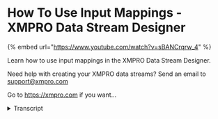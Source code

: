 # How To Use Input Mappings - XMPRO Data Stream Designer
{% embed url="https://www.youtube.com/watch?v=sBANCrqrw_4" %}



Learn how to use input mappings in the XMPRO Data Stream Designer. 

Need help with creating your XMPRO data streams? Send an email to support@xmpro.com 

Go to https://xmpro.com if you want...
<details>
<summary>Transcript</summary>Learn how to use input mappings in the XMPRO Data Stream Designer. 

Need help with creating your XMPRO data streams? Send an email to support@xmpro.com 

Go to https://xmpro.com if you want...
welcome to another training video from

Exim pro today we will be looking at

input mappings what they are and how to

use them interesting designer so what

our infant mappings infant mapping is

the way an agent uses to define the sort

of inputs it would it would like to

receive one once an agent has defined

that structure of payload or input that

it acquires they need to be mapped and

that is where infant mappings come in

mostly you would notice that action

agents would have input mappings on them

first of all the documentation of the

agent would explain them but you can

also click on the arrow that is leading

into an agent and you will notice that

this configure button with will get

enables whenever that agent requires

input mappings so how do you configure

them you can either double click on the

arrow or you can click the configure

button after you have selected the arrow

and you will notice that the screen will

show up you can maximize it to work with

the screen and over here you will see

there are two sides right hand side

basically lists all the inputs that this

agent is expecting on the left hand side

you would see all the properties that

your preceding agent is sending its

sending in and you can then go ahead and

map them to map them you simply select

the option from the drop-down and then

the mapping is done and then you can

save by clicking on the apply and then

save your use case for them to persist

now if you look at some of the advanced

options in there you would notice that

across the top over there you have a few

options first of all we have an option

to say let's say if you want to filter

this list and to only show the ones

which are unmet so you can click on that

and you'll see they know that only the

unmapped rows are not visible this is

very useful if you had a big list let's

say this agent was

hundred or more inputs then and there is

only one that is unmapped so finding

that through a big list would have been

a problem and that's where you can use

this filter next we would notice that we

also have an automatic feature which

basically if you click on it would try

and find if there are any direct matches

it can automatically do for example it

found that on the left hand side it has

an option coming in called time stamp

and on the right side the same option is

being expected so it would automatically

make that mapping you would also notice

here that some of the options are

automatically disabled they are disabled

because the ton of those items don't

match the input that is being asked over

here a handy tip here would be if you

want to map something and the type

doesn't match you can simply go ahead

and drag data conversion transformation

which will let you convert the data type

of your attribute and then you will be

able to map them getting back to the top

bit over here you will see we have

another option which says match my

expression starting with the prefix

option where you choose what the prefix

should be so what that will do is let's

say I say device underscore is my prefix

and I click OK it will go ahead and try

to find items which match if that prefix

is added to the right hand side so it

went ahead and found device underscore

pressure would match pressure and it has

put that in again these are the things

which would help if you had a mess of

this list here similarly we have options

for postfix where you can type in the

postfix and it will do rest of the

mething for example I can do that and

you'll say and you'll see it has done

vibration underscore current to the

vibration and lastly and we have an

expression option where you can define

an expression for example if I want

let's say device underscore and wherever

you want to substitute the right-hand

side you would put dollar 1/4 for that

expression and then you can type in the

rest of your expression so what this

will do is it will try to match any

property coming in which is device

underscore name of the right-hand side

which is expected underscore change you

will notice that it has mapped it has

mapped device underscore temperature

underscore change to temperature here so

those are some of the advanced options

here and that is basically how you use

input mappings I hope this was helpful

thank you so much for watching
</details>